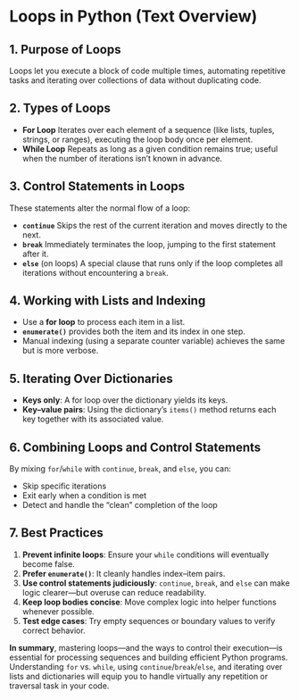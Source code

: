 # **Loops in Python (Text Overview)**

## **1. Purpose of Loops**

Loops let you execute a block of code multiple times, automating repetitive tasks and iterating over collections of data without duplicating code.

## **2. Types of Loops**

- **For Loop**
  Iterates over each element of a sequence (like lists, tuples, strings, or ranges), executing the loop body once per element.
- **While Loop**
  Repeats as long as a given condition remains true; useful when the number of iterations isn’t known in advance.

## **3. Control Statements in Loops**

These statements alter the normal flow of a loop:

- **`continue`**
  Skips the rest of the current iteration and moves directly to the next.
- **`break`**
  Immediately terminates the loop, jumping to the first statement after it.
- **`else`** (on loops)
  A special clause that runs only if the loop completes all iterations without encountering a `break`.

## **4. Working with Lists and Indexing**

- Use a **for loop** to process each item in a list.
- **`enumerate()`** provides both the item and its index in one step.
- Manual indexing (using a separate counter variable) achieves the same but is more verbose.

## **5. Iterating Over Dictionaries**

- **Keys only**: A for loop over the dictionary yields its keys.
- **Key–value pairs**: Using the dictionary’s `items()` method returns each key together with its associated value.

## **6. Combining Loops and Control Statements**

By mixing `for`/`while` with `continue`, `break`, and `else`, you can:

- Skip specific iterations
- Exit early when a condition is met
- Detect and handle the “clean” completion of the loop

## **7. Best Practices**

1. **Prevent infinite loops**: Ensure your `while` conditions will eventually become false.
2. **Prefer `enumerate()`**: It cleanly handles index–item pairs.
3. **Use control statements judiciously**: `continue`, `break`, and `else` can make logic clearer—but overuse can reduce readability.
4. **Keep loop bodies concise**: Move complex logic into helper functions whenever possible.
5. **Test edge cases**: Try empty sequences or boundary values to verify correct behavior.

**In summary**, mastering loops—and the ways to control their execution—is essential for processing sequences and building efficient Python programs. Understanding `for` vs. `while`, using `continue`/`break`/`else`, and iterating over lists and dictionaries will equip you to handle virtually any repetition or traversal task in your code.
